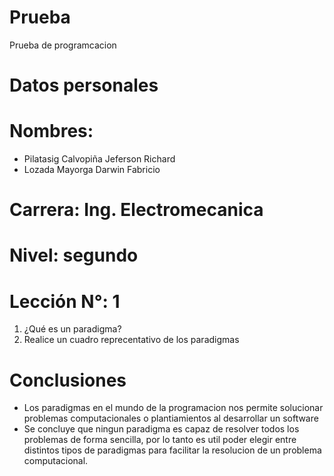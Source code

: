 # Prueba 
Prueba de programcacion 
# Datos personales
# Nombres:
* Pilatasig Calvopiña Jeferson Richard 
* Lozada Mayorga Darwin Fabricio
# Carrera: Ing. Electromecanica  
# Nivel: segundo 
# Lección N°: 1
1. ¿Qué es un paradigma?
2. Realice un cuadro  reprecentativo de los paradigmas 
# Conclusiones 
* Los paradigmas  en el mundo de la programacion  nos permite solucionar problemas computacionales o plantiamientos al desarrollar un software
* Se concluye que ningun paradigma es capaz de resolver  todos los problemas de forma sencilla, por lo tanto es util poder elegir entre distintos tipos de paradigmas  para facilitar la resolucion de un problema computacional. 
